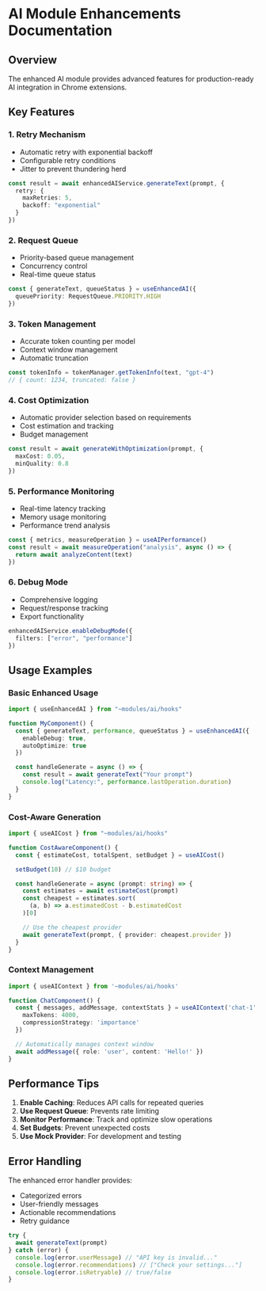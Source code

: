 # AI Module Enhancements Documentation

## Overview

The enhanced AI module provides advanced features for production-ready AI integration in Chrome extensions.

## Key Features

### 1. Retry Mechanism

- Automatic retry with exponential backoff
- Configurable retry conditions
- Jitter to prevent thundering herd

```typescript
const result = await enhancedAIService.generateText(prompt, {
  retry: {
    maxRetries: 5,
    backoff: "exponential"
  }
})
```

### 2. Request Queue

- Priority-based queue management
- Concurrency control
- Real-time queue status

```typescript
const { generateText, queueStatus } = useEnhancedAI({
  queuePriority: RequestQueue.PRIORITY.HIGH
})
```

### 3. Token Management

- Accurate token counting per model
- Context window management
- Automatic truncation

```typescript
const tokenInfo = tokenManager.getTokenInfo(text, "gpt-4")
// { count: 1234, truncated: false }
```

### 4. Cost Optimization

- Automatic provider selection based on requirements
- Cost estimation and tracking
- Budget management

```typescript
const result = await generateWithOptimization(prompt, {
  maxCost: 0.05,
  minQuality: 0.8
})
```

### 5. Performance Monitoring

- Real-time latency tracking
- Memory usage monitoring
- Performance trend analysis

```typescript
const { metrics, measureOperation } = useAIPerformance()
const result = await measureOperation("analysis", async () => {
  return await analyzeContent(text)
})
```

### 6. Debug Mode

- Comprehensive logging
- Request/response tracking
- Export functionality

```typescript
enhancedAIService.enableDebugMode({
  filters: ["error", "performance"]
})
```

## Usage Examples

### Basic Enhanced Usage

```typescript
import { useEnhancedAI } from "~modules/ai/hooks"

function MyComponent() {
  const { generateText, performance, queueStatus } = useEnhancedAI({
    enableDebug: true,
    autoOptimize: true
  })

  const handleGenerate = async () => {
    const result = await generateText("Your prompt")
    console.log("Latency:", performance.lastOperation.duration)
  }
}
```

### Cost-Aware Generation

```typescript
import { useAICost } from "~modules/ai/hooks"

function CostAwareComponent() {
  const { estimateCost, totalSpent, setBudget } = useAICost()

  setBudget(10) // $10 budget

  const handleGenerate = async (prompt: string) => {
    const estimates = await estimateCost(prompt)
    const cheapest = estimates.sort(
      (a, b) => a.estimatedCost - b.estimatedCost
    )[0]

    // Use the cheapest provider
    await generateText(prompt, { provider: cheapest.provider })
  }
}
```

### Context Management

```typescript
import { useAIContext } from '~modules/ai/hooks'

function ChatComponent() {
  const { messages, addMessage, contextStats } = useAIContext('chat-1', {
    maxTokens: 4000,
    compressionStrategy: 'importance'
  })

  // Automatically manages context window
  await addMessage({ role: 'user', content: 'Hello!' })
}
```

## Performance Tips

1. **Enable Caching**: Reduces API calls for repeated queries
2. **Use Request Queue**: Prevents rate limiting
3. **Monitor Performance**: Track and optimize slow operations
4. **Set Budgets**: Prevent unexpected costs
5. **Use Mock Provider**: For development and testing

## Error Handling

The enhanced error handler provides:

- Categorized errors
- User-friendly messages
- Actionable recommendations
- Retry guidance

```typescript
try {
  await generateText(prompt)
} catch (error) {
  console.log(error.userMessage) // "API key is invalid..."
  console.log(error.recommendations) // ["Check your settings..."]
  console.log(error.isRetryable) // true/false
}
```
